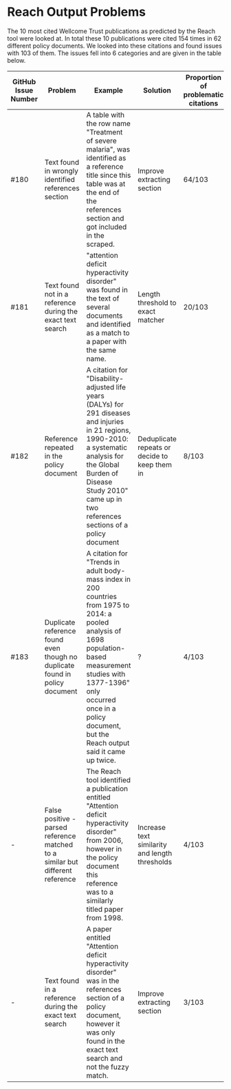 # Reach Output Problems

The 10 most cited Wellcome Trust publications as predicted by the Reach tool were looked at. In total these 10 publications were cited 154 times in 62 different policy documents. We looked into these citations and found issues with 103 of them. The issues fell into 6 categories and are given in the table below.

| GitHub Issue Number | Problem | Example | Solution | Proportion of problematic citations |
| --- | --- | --- | --- | --- |
| #180 | Text found in wrongly identified references section | A table with the row name "Treatment of severe malaria", was identified as a reference title since this table was at the end of the references section and got included in the scraped. | Improve extracting section | 64/103 |
| #181 | Text found not in a reference during the exact text search | "attention deficit hyperactivity disorder" was found in the text of several documents and identified as a match to a paper with the same name. | Length threshold to exact matcher | 20/103 |
| #182 | Reference repeated in the policy document | A citation for "Disability-adjusted life years (DALYs) for 291 diseases and injuries in 21 regions, 1990-2010: a systematic analysis for the Global Burden of Disease Study 2010" came up in two references sections of a policy document | Deduplicate repeats or decide to keep them in | 8/103 |
| #183 | Duplicate reference found even though no duplicate found in policy document | A citation for "Trends in adult body-mass index in 200  countries from 1975 to 2014: a pooled analysis of  1698 population-based measurement studies with   1377-1396" only occurred once in a policy document, but the Reach output said it came up twice. | ? | 4/103 |
| - | False positive - parsed reference matched to a similar but different reference | The Reach tool identified a publication entitled "Attention deficit hyperactivity disorder" from 2006, however in the policy document this reference was to a similarly titled paper from 1998. | Increase text similarity and length thresholds | 4/103 |
| - | Text found in a reference during the exact text search | A paper entitled "Attention deficit hyperactivity disorder" was in the references section of a policy document, however it was only found in the exact text search and not the fuzzy match. | Improve extracting section | 3/103 |
